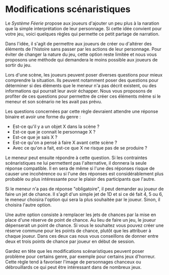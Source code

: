 # Modifications scénaristiques

Le *Système Féerie* propose aux joueurs d'ajouter un peu plus à la naration que la simple interprétation de leur personnage. Si cette idée convient pour votre jeu, voici quelques règles qui permette ce petit partage de narration.

Dans l'idée, il s'agit de permettre aux joueurs de créer ou d'altérer des éléments de l'histoire sans passer par les actions de leur personnage. Pour éviter de changer la nature du jeu, cette option reste limitée et nous vous proposons une méthode qui demandera le moins possible aux joueurs de sortir du jeu.

Lors d'une scène, les joueurs peuvent poser diverses questions pour mieux comprendre la situation. Ils peuvent notamment poser des questions pour déterminer si des éléments que le meneur n'a pas décrit existent, ou des informations qui pourrait leur avoir échapper. Nous vous proposons de profiter de ces questions pour permettre de créer ces éléments même si le meneur et son scénario ne les avait pas prévu.

Les questions concernées par cette règle devraient attendre une réponse binaire et avoir une forme du genre :
* Est-ce qu'il y a un objet X dans la scène ?
* Est-ce que je connait le personnage X ?
* Est-ce que je sais X ?
* Est-ce qu'on a pensé à faire X avant cette scène ?
* Avec ce qu'on a fait, est-ce que X ne risque pas de se produire ?

Le meneur peut ensuite répondre à cette question. Si les contraintes scénaristiques ne lui permettent pas l'alternative, il donnera la seule réponse compatible. Il en sera de même si l'une des réponses risque de causer une incohérence ou si l'une des réponses est considérablement plus probable ou plus intéressante pour le plaisir des participants que l'autre.

Si le meneur n'a pas de réponse "obligatoire", il peut demander au joueur de faire un jet de chance. Il s'agit d'un simple jet de 1D et si ce dé fait 4, 5 ou 6, le meneur choisira l'option qui sera la plus souhaitée par le joueur. Sinon, il choisira l'autre option.

Une autre option consiste à remplacer les jets de chances par la mise en place d'une réserve de point de chance. Au lieu de faire un jeu, le joueur dépenserait un point de chance. Si vous le souhaitez vous pouvez créer une réserve commune pour les points de chance, plutôt que les attribuer à chaque joueur. Dans ces deux cas nous vous conseillons de donner entre deux et trois points de chance par joueur en début de session.

Gardez en tête que les modifications scénaristiques peuvent poser problème pour certains genre, par exemple pour certains jeux d'horreur. Cette règle tend à favoriser l'image de personnages chanceux ou débrouillards ce qui peut être intéressant dans de nombreux jeux.
